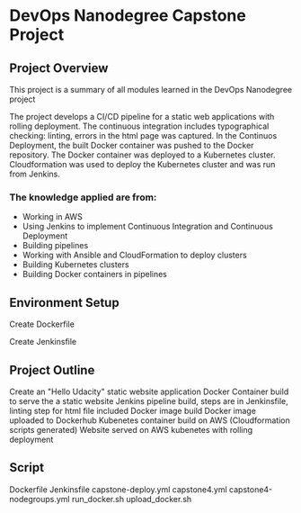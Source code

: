 # DevOps Nanodegree Capstone Project

## Project Overview
This project is a summary of all modules learned in the DevOps Nanodegree project

The project develops a CI/CD pipeline for a static web applications with rolling deployment. The continuous integration includes typographical checking: linting, errors in the html page was captured. In the Continuos Deployment, the built Docker container was pushed to the Docker repository. The Docker container was deployed to a Kubernetes cluster. Cloudformation was used to deploy the Kubernetes cluster and was run from Jenkins.

### The knowledge applied are from:
* Working in AWS
* Using Jenkins to implement Continuous Integration and Continuous Deployment
* Building pipelines
* Working with Ansible and CloudFormation to deploy clusters
* Building Kubernetes clusters
* Building Docker containers in pipelines

## Environment Setup
Create Dockerfile

Create Jenkinsfile




## Project Outline
Create an "Hello Udacity" static website application
Docker Container build to serve the a static website
Jenkins pipeline build, steps are in Jenkinsfile, linting step for html file included
Docker image build
Docker image uploaded to Dockerhub
Kubenetes container build on AWS (Cloudformation scripts generated)
Website served on AWS kubenetes with rolling deployment

## Script
Dockerfile
Jenkinsfile
capstone-deploy.yml
capstone4.yml
capstone4-nodegroups.yml
run_docker.sh
upload_docker.sh





